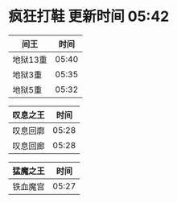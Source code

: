 # 疯狂打鞋 更新时间 05:42

| 间王   | 时间    |
|--------|-------|
| 地狱13重 | 05:40 |
| 地狱3重 | 05:35 |
| 地狱5重 | 05:32 |

| 叹息之王   | 时间    |
|--------|-------|
| 叹息回廓 | 05:28 |
| 叹息回廊 | 05:28 |

| 猛魔之王   | 时间    |
|--------|-------|
| 铁血魔宫 | 05:27 |